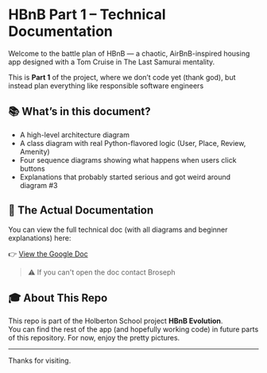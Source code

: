 # HBnB Part 1 – Technical Documentation

Welcome to the battle plan of HBnB — a  chaotic, AirBnB-inspired housing app designed with a Tom Cruise in The Last Samurai mentality.

This is **Part 1** of the project, where we don’t code yet (thank god), but instead plan everything like responsible software engineers

## 📚 What’s in this document?

- A high-level architecture diagram 
- A class diagram with real Python-flavored logic (User, Place, Review, Amenity)
- Four sequence diagrams showing what happens when users click buttons
- Explanations that probably started serious and got weird around diagram #3

## 🔗 The Actual Documentation

You can view the full technical doc (with all diagrams and beginner explanations) here:

👉 [View the Google Doc](https://docs.google.com/document/d/1L2x4a0NoOBENj2hHtpS8h6y0a2F0a1vKaW-aN8AmyqM/edit?usp=sharing)

> ⚠️ If you can't open the doc contact Broseph

## 🎓 About This Repo

This repo is part of the Holberton School project **HBnB Evolution**.  
You can find the rest of the app (and hopefully working code) in future parts of this repository. For now, enjoy the pretty pictures.

---

Thanks for visiting.
